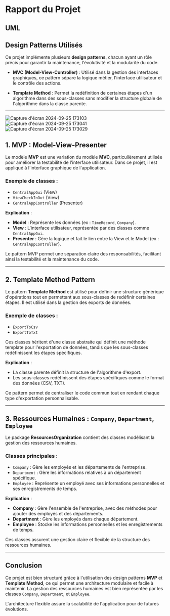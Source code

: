 # Rapport du Projet


## UML


## Design Patterns Utilisés

Ce projet implémente plusieurs **design patterns**, chacun ayant un rôle précis pour garantir la maintenance, l'évolutivité et la modularité du code.

- **MVC (Model-View-Controller)** : Utilisé dans la gestion des interfaces graphiques, ce pattern sépare la logique métier, l'interface utilisateur et le contrôle des actions.
  
- **Template Method** : Permet la redéfinition de certaines étapes d'un algorithme dans des sous-classes sans modifier la structure globale de l'algorithme dans la classe parente.


---
![Capture d'écran 2024-09-25 173103](https://github.com/user-attachments/assets/dcf59071-833c-4694-91de-72996a6d183f)
![Capture d'écran 2024-09-25 173041](https://github.com/user-attachments/assets/114f2e48-e816-4452-8e75-35de8ba374b6)
![Capture d'écran 2024-09-25 173029](https://github.com/user-attachments/assets/886baeb4-7096-45e7-a167-528166230055)

## 1. MVP : Model-View-Presenter

Le modèle **MVP** est une variation du modèle **MVC**, particulièrement utilisée pour améliorer la testabilité de l'interface utilisateur. Dans ce projet, il est appliqué à l'interface graphique de l'application.

### Exemple de classes :
- `CentralAppGui` (View)
- `ViewCheckInOut` (View)
- `CentralAppController` (Presenter)

**Explication** :
- **Model** : Représente les données (ex : `TimeRecord`, `Company`).
- **View** : L'interface utilisateur, représentée par des classes comme `CentralAppGui`.
- **Presenter** : Gère la logique et fait le lien entre la View et le Model (ex : `CentralAppController`).

Le pattern MVP permet une séparation claire des responsabilités, facilitant ainsi la testabilité et la maintenance du code.

---

## 2. Template Method Pattern

Le pattern **Template Method** est utilisé pour définir une structure générique d'opérations tout en permettant aux sous-classes de redéfinir certaines étapes. Il est utilisé dans la gestion des exports de données.

### Exemple de classes :
- `ExportToCsv`
- `ExportToTxt`

Ces classes héritent d'une classe abstraite qui définit une méthode template pour l'exportation de données, tandis que les sous-classes redéfinissent les étapes spécifiques.

**Explication** :
- La classe parente définit la structure de l'algorithme d'export.
- Les sous-classes redéfinissent des étapes spécifiques comme le format des données (CSV, TXT).

Ce pattern permet de centraliser le code commun tout en rendant chaque type d'exportation personnalisable.

---

## 3. Ressources Humaines : `Company`, `Department`, `Employee`

Le package **ResourcesOrganization** contient des classes modélisant la gestion des ressources humaines.

### Classes principales :
- `Company` : Gère les employés et les départements de l'entreprise.
- `Department` : Gère les informations relatives à un département spécifique.
- `Employee` : Représente un employé avec ses informations personnelles et ses enregistrements de temps.

**Explication** :
- **Company** : Gère l'ensemble de l'entreprise, avec des méthodes pour ajouter des employés et des départements.
- **Department** : Gère les employés dans chaque département.
- **Employee** : Stocke les informations personnelles et les enregistrements de temps.

Ces classes assurent une gestion claire et flexible de la structure des ressources humaines.

---

## Conclusion

Ce projet est bien structuré grâce à l'utilisation des design patterns **MVP** et **Template Method**, ce qui permet une architecture modulaire et facile à maintenir. La gestion des ressources humaines est bien représentée par les classes `Company`, `Department`, et `Employee`.

L'architecture flexible assure la scalabilité de l'application pour de futures évolutions.
